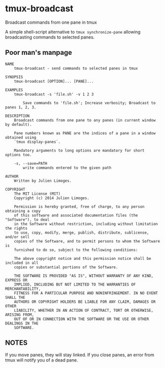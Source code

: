 tmux-broadcast
==============

Broadcast commands from one pane in tmux

A simple shell-script alternative to `tmux synchronize-pane` allowing broadcasting 
commands to selected panes.

Poor man's manpage
------------------
```
NAME
    tmux-broadcast - send commands to selected panes in tmux

SYNOPSIS
    tmux-broadcast [OPTION]... [PANE]...

EXAMPLES
    tmux-broadcast -s 'file.sh' -v 1 2 3

        Save commands to 'file.sh'; Increase verbosity; Broadcast to panes 1, 2, 3.

DESCRIPTION
    Broadcast commands from one pane to any panes (in current window by default).

    Pane numbers known as PANE are the indices of a pane in a window obtained using
    `tmux display-panes`.

    Mandatory arguments to long options are mandatory for short options too.

    -s, --save=PATH
        write commands entered to the given path

AUTHOR
    Written by Julien Limoges.

COPYRIGHT
    The MIT License (MIT)
    Copyright (c) 2014 Julien Limoges. 
    
    Permission is hereby granted, free of charge, to any person obtaining a copy
    of this software and associated documentation files (the "Software"), to deal
    in the Software without restriction, including without limitation the rights
    to use, copy, modify, merge, publish, distribute, sublicense, and/or sell
    copies of the Software, and to permit persons to whom the Software is
    furnished to do so, subject to the following conditions:
    
    The above copyright notice and this permission notice shall be included in all
    copies or substantial portions of the Software.
    
    THE SOFTWARE IS PROVIDED "AS IS", WITHOUT WARRANTY OF ANY KIND, EXPRESS OR
    IMPLIED, INCLUDING BUT NOT LIMITED TO THE WARRANTIES OF MERCHANTABILITY,
    FITNESS FOR A PARTICULAR PURPOSE AND NONINFRINGEMENT. IN NO EVENT SHALL THE
    AUTHORS OR COPYRIGHT HOLDERS BE LIABLE FOR ANY CLAIM, DAMAGES OR OTHER
    LIABILITY, WHETHER IN AN ACTION OF CONTRACT, TORT OR OTHERWISE, ARISING FROM,
    OUT OF OR IN CONNECTION WITH THE SOFTWARE OR THE USE OR OTHER DEALINGS IN THE
    SOFTWARE.
```

NOTES
-----
If you move panes, they will stay linked.
If you close panes, an error from tmux will notify you of a dead pane.

